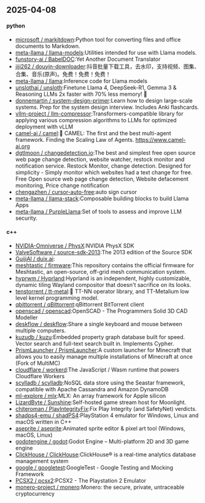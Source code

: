 ## 2025-04-08

#### python
* [microsoft / markitdown](https://github.com/microsoft/markitdown):Python tool for converting files and office documents to Markdown.
* [meta-llama / llama-models](https://github.com/meta-llama/llama-models):Utilities intended for use with Llama models.
* [funstory-ai / BabelDOC](https://github.com/funstory-ai/BabelDOC):Yet Another Document Translator
* [jiji262 / douyin-downloader](https://github.com/jiji262/douyin-downloader):抖音批量下载工具，去水印，支持视频、图集、合集、音乐(原声)。免费！免费！免费！
* [meta-llama / llama](https://github.com/meta-llama/llama):Inference code for Llama models
* [unslothai / unsloth](https://github.com/unslothai/unsloth):Finetune Llama 4, DeepSeek-R1, Gemma 3 & Reasoning LLMs 2x faster with 70% less memory! 🦥
* [donnemartin / system-design-primer](https://github.com/donnemartin/system-design-primer):Learn how to design large-scale systems. Prep for the system design interview. Includes Anki flashcards.
* [vllm-project / llm-compressor](https://github.com/vllm-project/llm-compressor):Transformers-compatible library for applying various compression algorithms to LLMs for optimized deployment with vLLM
* [camel-ai / camel](https://github.com/camel-ai/camel):🐫 CAMEL: The first and the best multi-agent framework. Finding the Scaling Law of Agents. https://www.camel-ai.org
* [dgtlmoon / changedetection.io](https://github.com/dgtlmoon/changedetection.io):The best and simplest free open source web page change detection, website watcher, restock monitor and notification service. Restock Monitor, change detection. Designed for simplicity - Simply monitor which websites had a text change for free. Free Open source web page change detection, Website defacement monitoring, Price change notification
* [chengazhen / cursor-auto-free](https://github.com/chengazhen/cursor-auto-free):auto sign cursor
* [meta-llama / llama-stack](https://github.com/meta-llama/llama-stack):Composable building blocks to build Llama Apps
* [meta-llama / PurpleLlama](https://github.com/meta-llama/PurpleLlama):Set of tools to assess and improve LLM security.

#### c++
* [NVIDIA-Omniverse / PhysX](https://github.com/NVIDIA-Omniverse/PhysX):NVIDIA PhysX SDK
* [ValveSoftware / source-sdk-2013](https://github.com/ValveSoftware/source-sdk-2013):The 2013 edition of the Source SDK
* [GuijiAI / duix.ai](https://github.com/GuijiAI/duix.ai):
* [meshtastic / firmware](https://github.com/meshtastic/firmware):This repository contains the official firmware for Meshtastic, an open-source, off-grid mesh communication system.
* [hyprwm / Hyprland](https://github.com/hyprwm/Hyprland):Hyprland is an independent, highly customizable, dynamic tiling Wayland compositor that doesn't sacrifice on its looks.
* [tenstorrent / tt-metal](https://github.com/tenstorrent/tt-metal):🤘 TT-NN operator library, and TT-Metalium low level kernel programming model.
* [qbittorrent / qBittorrent](https://github.com/qbittorrent/qBittorrent):qBittorrent BitTorrent client
* [openscad / openscad](https://github.com/openscad/openscad):OpenSCAD - The Programmers Solid 3D CAD Modeller
* [deskflow / deskflow](https://github.com/deskflow/deskflow):Share a single keyboard and mouse between multiple computers.
* [kuzudb / kuzu](https://github.com/kuzudb/kuzu):Embedded property graph database built for speed. Vector search and full-text search built in. Implements Cypher.
* [PrismLauncher / PrismLauncher](https://github.com/PrismLauncher/PrismLauncher):A custom launcher for Minecraft that allows you to easily manage multiple installations of Minecraft at once (Fork of MultiMC)
* [cloudflare / workerd](https://github.com/cloudflare/workerd):The JavaScript / Wasm runtime that powers Cloudflare Workers
* [scylladb / scylladb](https://github.com/scylladb/scylladb):NoSQL data store using the Seastar framework, compatible with Apache Cassandra and Amazon DynamoDB
* [ml-explore / mlx](https://github.com/ml-explore/mlx):MLX: An array framework for Apple silicon
* [LizardByte / Sunshine](https://github.com/LizardByte/Sunshine):Self-hosted game stream host for Moonlight.
* [chiteroman / PlayIntegrityFix](https://github.com/chiteroman/PlayIntegrityFix):Fix Play Integrity (and SafetyNet) verdicts.
* [shadps4-emu / shadPS4](https://github.com/shadps4-emu/shadPS4):PlayStation 4 emulator for Windows, Linux and macOS written in C++
* [aseprite / aseprite](https://github.com/aseprite/aseprite):Animated sprite editor & pixel art tool (Windows, macOS, Linux)
* [godotengine / godot](https://github.com/godotengine/godot):Godot Engine – Multi-platform 2D and 3D game engine
* [ClickHouse / ClickHouse](https://github.com/ClickHouse/ClickHouse):ClickHouse® is a real-time analytics database management system
* [google / googletest](https://github.com/google/googletest):GoogleTest - Google Testing and Mocking Framework
* [PCSX2 / pcsx2](https://github.com/PCSX2/pcsx2):PCSX2 - The Playstation 2 Emulator
* [monero-project / monero](https://github.com/monero-project/monero):Monero: the secure, private, untraceable cryptocurrency
